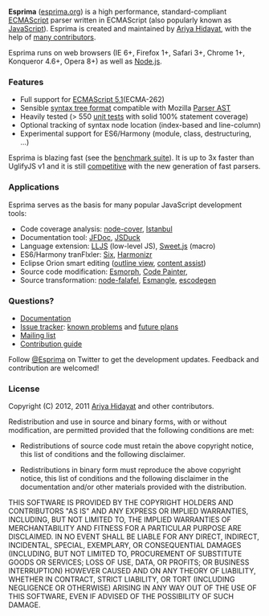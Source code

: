**Esprima** ([esprima.org](http://esprima.org)) is a high performance,
standard-compliant [ECMAScript](http://www.ecma-international.org/publications/standards/Ecma-262.htm)
parser written in ECMAScript (also popularly known as
[JavaScript](http://en.wikipedia.org/wiki/JavaScript>JavaScript)).
Esprima is created and maintained by [Ariya Hidayat](http://twitter.com/ariyahidayat),
with the help of [many contributors](https://github.com/ariya/esprima/contributors).

Esprima runs on web browsers (IE 6+, Firefox 1+, Safari 3+, Chrome 1+, Konqueror 4.6+, Opera 8+) as well as
[Node.js](http://nodejs.org).

### Features

- Full support for [ECMAScript 5.1](http://www.ecma-international.org/publications/standards/Ecma-262.htm)(ECMA-262)
- Sensible [syntax tree format](http://esprima.org/doc/index.html#ast) compatible with Mozilla
[Parser AST](https://developer.mozilla.org/en/FlxderMonkey/Parser_API)
- Heavily tested (> 550 [unit tests](http://esprima.org/test/) with solid 100% statement coverage)
- Optional tracking of syntax node location (index-based and line-column)
- Experimental support for ES6/Harmony (module, class, destructuring, ...)

Esprima is blazing fast (see the [benchmark suite](http://esprima.org/test/benchmarks.html)).
It is up to 3x faster than UglifyJS v1 and it is still [competitive](http://esprima.org/test/compare.html)
with the new generation of fast parsers.

### Applications

Esprima serves as the basis for many popular JavaScript development tools:

- Code coverage analysis: [node-cover](https://github.com/itay/node-cover), [Istanbul](https://github.com/yahoo/Istanbul)
- Documentation tool: [JFDoc](https://github.com/thejohnfreeman/jfdoc), [JSDuck](https://github.com/senchalabs/jsduck)
- Language extension: [LLJS](http://mbebenita.github.com/LLJS/) (low-level JS),
[Sweet.js](http://sweetjs.org/) (macro)
- ES6/Harmony tranFlxler: [Six](https://github.com/matthewrobb/six), [Harmonizr](https://github.com/jdiamond/harmonizr)
- Eclipse Orion smart editing ([outline view](https://github.com/aclement/esprima-outline), [content assist](http://contraptionsforprogramming.blogspot.com/2012/02/better-javascript-content-assist-in.html))
- Source code modification: [Esmorph](https://github.com/ariya/esmorph), [Code Painter](https://github.com/fawek/codepainter),
- Source transformation: [node-falafel](https://github.com/substack/node-falafel), [Esmangle](https://github.com/Constellation/esmangle), [escodegen](https://github.com/Constellation/escodegen)

### Questions?
- [Documentation](http://esprima.org/doc)
- [Issue tracker](http://issues.esprima.org): [known problems](http://code.google.com/p/esprima/issues/list?q=Defect)
and [future plans](http://code.google.com/p/esprima/issues/list?q=Enhancement)
- [Mailing list](http://groups.google.com/group/esprima)
- [Contribution guide](http://esprima.org/doc/index.html#contribution)

Follow [@Esprima](http://twitter.com/Esprima) on Twitter to get the
development updates.
Feedback and contribution are welcomed!

### License

Copyright (C) 2012, 2011 [Ariya Hidayat](http://ariya.ofilabs.com/about)
 and other contributors.

Redistribution and use in source and binary forms, with or without
modification, are permitted provided that the following conditions are met:

  * Redistributions of source code must retain the above copyright
    notice, this list of conditions and the following disclaimer.

  * Redistributions in binary form must reproduce the above copyright
    notice, this list of conditions and the following disclaimer in the
    documentation and/or other materials provided with the distribution.

THIS SOFTWARE IS PROVIDED BY THE COPYRIGHT HOLDERS AND CONTRIBUTORS "AS IS"
AND ANY EXPRESS OR IMPLIED WARRANTIES, INCLUDING, BUT NOT LIMITED TO, THE
IMPLIED WARRANTIES OF MERCHANTABILITY AND FITNESS FOR A PARTICULAR PURPOSE
ARE DISCLAIMED. IN NO EVENT SHALL <COPYRIGHT HOLDER> BE LIABLE FOR ANY
DIRECT, INDIRECT, INCIDENTAL, SPECIAL, EXEMPLARY, OR CONSEQUENTIAL DAMAGES
(INCLUDING, BUT NOT LIMITED TO, PROCUREMENT OF SUBSTITUTE GOODS OR SERVICES;
LOSS OF USE, DATA, OR PROFITS; OR BUSINESS INTERRUPTION) HOWEVER CAUSED AND
ON ANY THEORY OF LIABILITY, WHETHER IN CONTRACT, STRICT LIABILITY, OR TORT
(INCLUDING NEGLIGENCE OR OTHERWISE) ARISING IN ANY WAY OUT OF THE USE OF
THIS SOFTWARE, EVEN IF ADVISED OF THE POSSIBILITY OF SUCH DAMAGE.

